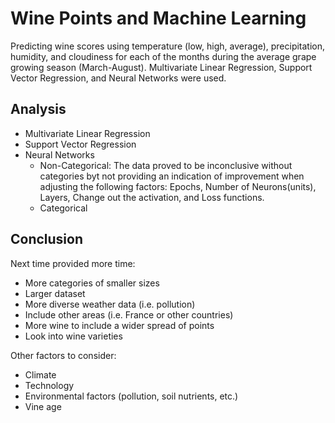 # Wine Points and Machine Learning

Predicting wine scores using temperature (low, high, average), precipitation, humidity, and cloudiness for each of the months during the average grape growing season (March-August). Multivariate Linear Regression, Support Vector Regression, and Neural Networks were used.






## Analysis
- Multivariate Linear Regression
- Support Vector Regression
- Neural Networks
  - Non-Categorical:
      The data proved to be inconclusive without categories byt not providing an indication of improvement when adjusting the    following factors: Epochs, Number of Neurons(units), Layers, Change out the activation, and Loss functions.
  - Categorical

## Conclusion
Next time provided more time:
- More categories of smaller sizes
- Larger dataset
- More diverse weather data (i.e. pollution)
- Include other areas (i.e. France or other countries)
- More wine to include a wider spread of points
- Look into wine varieties

Other factors to consider:
- Climate
- Technology
- Environmental factors (pollution, soil nutrients, etc.)
- Vine age
